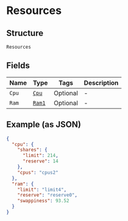 
# Resources

## Structure

`Resources`

## Fields

| Name | Type | Tags | Description |
|  --- | --- | --- | --- |
| `Cpu` | [`Cpu`](../../doc/models/cpu.md) | Optional | - |
| `Ram` | [`Ram1`](../../doc/models/ram-1.md) | Optional | - |

## Example (as JSON)

```json
{
  "cpu": {
    "shares": {
      "limit": 214,
      "reserve": 14
    },
    "cpus": "cpus2"
  },
  "ram": {
    "limit": "limit4",
    "reserve": "reserve0",
    "swappiness": 93.52
  }
}
```

